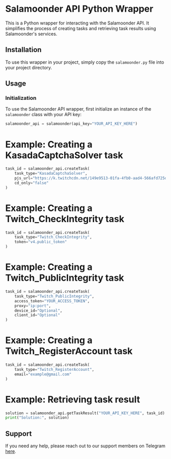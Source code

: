 # Salamoonder API Python Wrapper

This is a Python wrapper for interacting with the Salamoonder API. It simplifies the process of creating tasks and retrieving task results using Salamoonder's services.

## Installation

To use this wrapper in your project, simply copy the `salamoonder.py` file into your project directory.

## Usage

### Initialization

To use the Salamoonder API wrapper, first initialize an instance of the `salamoonder` class with your API key:

```python
salamoonder_api = salamoonder(api_key="YOUR_API_KEY_HERE")
```
# Example: Creating a KasadaCaptchaSolver task
```python
task_id = salamoonder_api.createTask(
    task_type="KasadaCaptchaSolver", 
    pjs_url="https://k.twitchcdn.net/149e9513-01fa-4fb0-aad4-566afd725d1b/2d206a39-8ed7-437e-a3be-862e0f06eea3/p.js",
    cd_only="false"
)
```

# Example: Creating a Twitch_CheckIntegrity task
```python
task_id = salamoonder_api.createTask(
    task_type="Twitch_CheckIntegrity", 
    token="v4.public_token"
)
```

# Example: Creating a Twitch_PublicIntegrity task
```python
task_id = salamoonder_api.createTask(
    task_type="Twitch_PublicIntegrity", 
    access_token="YOUR_ACCESS_TOKEN", 
    proxy="ip:port", 
    device_id="Optional", 
    client_id="Optional"
)
```

# Example: Creating a Twitch_RegisterAccount task
```python
task_id = salamoonder_api.createTask(
    task_type="Twitch_RegisterAccount", 
    email="example@gmail.com"
)
```

# Example: Retrieving task result
```python
solution = salamoonder_api.getTaskResult("YOUR_API_KEY_HERE", task_id)
print("Solution:", solution)
```
## Support

If you need any help, please reach out to our support members on Telegram [here](https://t.me/salamoonder).
